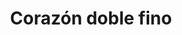 ---
title: Corazón doble fino
date: 
draft: false

# descripcion
description : Corazón doble fino

materials: Plata 925

color: Plateado

dimensions: 2cm

code: 01-01-0044

type: "Aros"

categories: []

# Images
# first image will be shown in the product page
images:
  # - image: "images/path_to_image"
  # La ubicacion de las imagenes es imagenes/Aros/Aros.Colgantes/01-01-0044-corazon-doble-fino
  - image: "./images/aros/colgantes/01-01-0044-corazon-doble-fino_a.jpeg"
  - image: "./images/aros/colgantes/01-01-0044-corazon-doble-fino_b.jpeg"
---